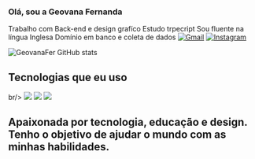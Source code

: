### Olá, sou a Geovana Fernanda
Trabalho com Back-end e design grafíco
Estudo trpecript
Sou fluente na língua Inglesa
Domínio em banco e coleta de dados
[![Gmail](https://img.shields.io/badge/Gmail-D14836?style=for-the-badge&logo=gmail&logoColor=white)](https://mail.google.com/mail/u/2/)
[![Instagram](https://img.shields.io/badge/Instagram-E4405F?style=for-the-badge&logo=instagram&logoColor=white)](https://www.instagram.com/)

![GeovanaFer GitHub stats](https://github-readme-stats.vercel.app/api?username=GeovanaFer&show_icons=true&theme=radical)

## Tecnologias que eu uso

<div style="display: inline _ block"<>br/>
<img align="center alt="html5" src="https://img.shields.io/badge/HTML5-E34F26?style=for-the-badge&logo=html5&logoColor=white"/>
<img align="center alt="js" src="https://img.shields.io/badge/JavaScript-F7DF1E?style=for-the-badge&logo=javascript&logoColor=black"/>
<img align="center alt="ruby" src="https://img.shields.io/badge/Ruby-CC342D?style=for-the-badge&logo=ruby&logoColor=white"/>

                                                                                                                          
## Apaixonada por tecnologia, educação e design. Tenho o objetivo de ajudar o mundo com as minhas habilidades.                                                                                                                          
